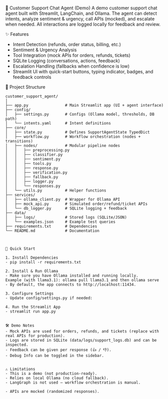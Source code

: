 🤖 Customer Support Chat Agent (Demo)
A demo customer support chat agent built with Streamlit, LangChain, and Ollama.
The agent can detect intents, analyze sentiment & urgency, call APIs (mocked), and escalate when needed. All interactions are logged locally for feedback and review.

✨ Features
- Intent Detection (refunds, order status, billing, etc.)
- Sentiment & Urgency Analysis
- Tool Integration (mock APIs for orders, refunds, tickets)
- SQLite Logging (conversations, actions, feedback)
- Escalation Handling (fallbacks when confidence is low)
- Streamlit UI with quick-start buttons, typing indicator, badges, and feedback controls


📂 Project Structure
```text
customer_support_agent/
│
├── app.py                # Main Streamlit app (UI + agent interface)
├── config/
│   ├── settings.py       # Configs (Ollama model, thresholds, DB path)
│   └── intents.yaml      # Intent definitions
├── core/
│   ├── state.py          # Defines SupportAgentState TypedDict
│   ├── workflow.py       # Workflow orchestration (nodes + transitions)
│   ├── nodes/            # Modular pipeline nodes
│   │   ├── preprocessing.py
│   │   ├── classifier.py
│   │   ├── sentiment.py
│   │   ├── tools.py
│   │   ├── response.py
│   │   ├── verification.py
│   │   ├── fallback.py
│   │   ├── logger.py
│   │   └── responses.py
│   └── utils.py          # Helper functions
├── services/
│   ├── ollama_client.py  # Wrapper for Ollama API
│   ├── mock_api.py       # Simulated order/refund/ticket APIs
│   └── db_logger.py      # SQLite logging + feedback
├── data/
│   ├── logs/             # Stored logs (SQLite/JSON)
│   └── examples.json     # Example test queries
├── requirements.txt      # Dependencies
└── README.md             # Documentation



🚀 Quick Start

1. Install Dependencies
- pip install -r requirements.txt

2. Install & Run Ollama
- Make sure you have Ollama installed and running locally.
Example (with llama3.1): ollama pull llama3.1 and then ollama serve
- By default, the app connects to http://localhost:11434.

3. Configure Settings
- Update config/settings.py if needed:

4. Run the Streamlit App
- streamlit run app.py


🛠 Demo Notes
- Mock APIs are used for orders, refunds, and tickets (replace with real APIs for production).
- Logs are stored in SQLite (data/logs/support_logs.db) and can be inspected.
- Feedback can be given per response (👍 / 👎).
- Debug Info can be toggled in the sidebar.


⚠️ Limitations
- This is a demo (not production-ready).
- Relies on local Ollama (no cloud fallback).
- LangGraph is not used — workflow orchestration is manual.

- APIs are mocked (randomized responses).
